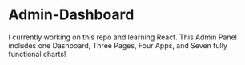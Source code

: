 # Admin-Dashboard

I currently working on this repo and learning React. This Admin Panel includes one Dashboard, Three Pages, Four Apps, and Seven fully functional charts!
